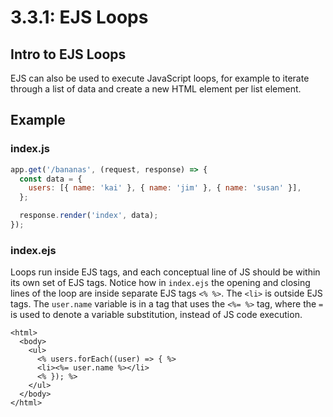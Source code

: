 # 3.3.1: EJS Loops

## Intro to EJS Loops

EJS can also be used to execute JavaScript loops, for example to iterate through a list of data and create a new HTML element per list element.

## Example

### index.js

```javascript
app.get('/bananas', (request, response) => {
  const data = {
    users: [{ name: 'kai' }, { name: 'jim' }, { name: 'susan' }],
  };

  response.render('index', data);
});
```

### index.ejs

Loops run inside EJS tags, and each conceptual line of JS should be within its own set of EJS tags. Notice how in `index.ejs` the opening and closing lines of the loop are inside separate EJS tags `<% %>`. The `<li>` is outside EJS tags. The `user.name` variable is in a tag that uses the `<%= %>` tag, where the `=` is used to denote a variable substitution, instead of JS code execution.

```markup
<html>
  <body>
    <ul>
      <% users.forEach((user) => { %>
      <li><%= user.name %></li>
      <% }); %>
    </ul>
  </body>
</html>
```
